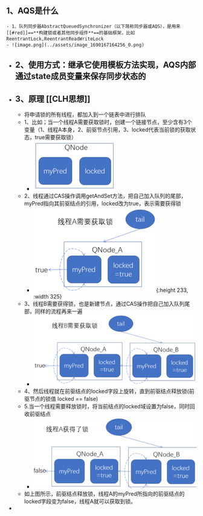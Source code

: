 ## 1、AQS是什么
	- 1、队列同步器AbstractQueuedSynchronizer（以下简称同步器或AQS），是用来[[#red]]==**构建锁或者其他同步组件**==的基础框架，比如ReentrantLock,ReentrantReadWriteLock
	- ![image.png](../assets/image_1690167164256_0.png)
- ## 2、使用方式：继承它使用模板方法实现，AQS内部通过state成员变量来保存同步状态的
- ## 3、原理 [[CLH思想]]
	- 将申请锁的所有线程，都加入到一个链表中进行排队
	- 1、比如；当一个线程A需要获取锁时，创建一个链接节点，至少含有3个变量（1、线程A本身，2、前驱节点引用，3、locked代表当前锁的获取状态，true需要获取锁）
		- ![image.png](../assets/image_1690119577121_0.png)
	- 2、线程通过CAS操作调用getAndSet方法，把自己加入队列的尾部，myPred指向其前驱结点的引用，locked改为true，表示需要获得锁
		- ![image.png](../assets/image_1690119660167_0.png){:height 233, :width 325}
	- 3、线程B需要获得锁，也是新建节点，通过CAS操作把自己加入队列尾部，同样的流程再来一遍
		- ![image.png](../assets/image_1690119674009_0.png)
	- 4、然后线程就在前驱结点的locked字段上旋转，直到前驱结点释放锁(前驱节点的锁值 locked == false)
	- 5.当一个线程需要释放锁时，将当前结点的locked域设置为false，同时回收前驱结点
		- ![image.png](../assets/image_1690119693568_0.png)
	- 如上图所示，前驱结点释放锁，线程A的myPred所指向的前驱结点的locked字段变为false，线程A就可以获取到锁。
-